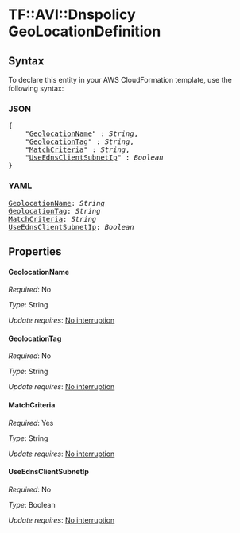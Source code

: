 # TF::AVI::Dnspolicy GeoLocationDefinition

## Syntax

To declare this entity in your AWS CloudFormation template, use the following syntax:

### JSON

<pre>
{
    "<a href="#geolocationname" title="GeolocationName">GeolocationName</a>" : <i>String</i>,
    "<a href="#geolocationtag" title="GeolocationTag">GeolocationTag</a>" : <i>String</i>,
    "<a href="#matchcriteria" title="MatchCriteria">MatchCriteria</a>" : <i>String</i>,
    "<a href="#useednsclientsubnetip" title="UseEdnsClientSubnetIp">UseEdnsClientSubnetIp</a>" : <i>Boolean</i>
}
</pre>

### YAML

<pre>
<a href="#geolocationname" title="GeolocationName">GeolocationName</a>: <i>String</i>
<a href="#geolocationtag" title="GeolocationTag">GeolocationTag</a>: <i>String</i>
<a href="#matchcriteria" title="MatchCriteria">MatchCriteria</a>: <i>String</i>
<a href="#useednsclientsubnetip" title="UseEdnsClientSubnetIp">UseEdnsClientSubnetIp</a>: <i>Boolean</i>
</pre>

## Properties

#### GeolocationName

_Required_: No

_Type_: String

_Update requires_: [No interruption](https://docs.aws.amazon.com/AWSCloudFormation/latest/UserGuide/using-cfn-updating-stacks-update-behaviors.html#update-no-interrupt)

#### GeolocationTag

_Required_: No

_Type_: String

_Update requires_: [No interruption](https://docs.aws.amazon.com/AWSCloudFormation/latest/UserGuide/using-cfn-updating-stacks-update-behaviors.html#update-no-interrupt)

#### MatchCriteria

_Required_: Yes

_Type_: String

_Update requires_: [No interruption](https://docs.aws.amazon.com/AWSCloudFormation/latest/UserGuide/using-cfn-updating-stacks-update-behaviors.html#update-no-interrupt)

#### UseEdnsClientSubnetIp

_Required_: No

_Type_: Boolean

_Update requires_: [No interruption](https://docs.aws.amazon.com/AWSCloudFormation/latest/UserGuide/using-cfn-updating-stacks-update-behaviors.html#update-no-interrupt)

